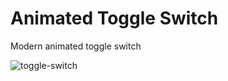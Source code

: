 # Animated Toggle Switch
Modern animated toggle switch

![toggle-switch](https://user-images.githubusercontent.com/30315981/203612594-fd817098-bef0-4747-9034-fd1ec763d3c3.png)
